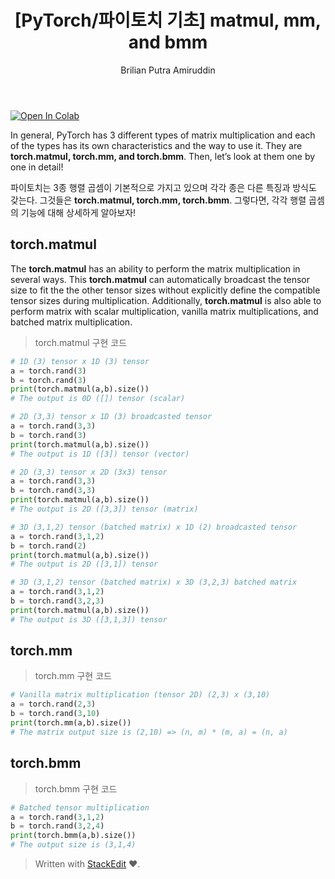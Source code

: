 ﻿---
layout: post
toc: true
title: "[PyTorch/파이토치 기초] matmul, mm, and bmm"
categories: study-log
tags: [machine-learning, pytorch]
author:
  - Brilian Putra Amiruddin
---

<a href="https://colab.research.google.com/github/googlecolab/colabtools/blob/master/notebooks/colab-github-demo.ipynb">  <img src="https://colab.research.google.com/assets/colab-badge.svg" alt="Open In Colab"/></a>

In general, PyTorch has 3 different types of matrix multiplication and each of the types has its own characteristics and the way to use it. They are **torch.matmul, torch.mm, and torch.bmm**. Then, let’s look at them one by one in detail!  

파이토치는 3종 행렬 곱셈이 기본적으로 가지고 있으며 각각 종은 다른 특징과 방식도 갖는다. 그것들은 **torch.matmul, torch.mm, torch.bmm**. 그렇다면, 각각 행렬 곱셈의 기능에 대해 상세하게 알아보자!

## torch.matmul

The **torch.matmul** has an ability to perform the matrix multiplication in several ways. This **torch.matmul** can automatically broadcast the tensor size to fit the the other tensor sizes without explicitly define the compatible tensor sizes during multiplication. Additionally, **torch.matmul** is also able to perform matrix with scalar multiplication, vanilla matrix multiplications, and batched matrix multiplication.

> torch.matmul 구현 코드

```python
# 1D (3) tensor x 1D (3) tensor
a = torch.rand(3)
b = torch.rand(3)
print(torch.matmul(a,b).size())
# The output is 0D ([]) tensor (scalar)

# 2D (3,3) tensor x 1D (3) broadcasted tensor
a = torch.rand(3,3)
b = torch.rand(3)
print(torch.matmul(a,b).size())
# The output is 1D ([3]) tensor (vector)

# 2D (3,3) tensor x 2D (3x3) tensor
a = torch.rand(3,3)
b = torch.rand(3,3)
print(torch.matmul(a,b).size())
# The output is 2D ([3,3]) tensor (matrix)

# 3D (3,1,2) tensor (batched matrix) x 1D (2) broadcasted tensor
a = torch.rand(3,1,2)
b = torch.rand(2)
print(torch.matmul(a,b).size())
# The output is 2D ([3,1]) tensor

# 3D (3,1,2) tensor (batched matrix) x 3D (3,2,3) batched matrix
a = torch.rand(3,1,2)
b = torch.rand(3,2,3)
print(torch.matmul(a,b).size())
# The output is 3D ([3,1,3]) tensor
``` 
## torch.mm

> torch.mm 구현 코드

```python
# Vanilla matrix multiplication (tensor 2D) (2,3) x (3,10)
a = torch.rand(2,3)
b = torch.rand(3,10)
print(torch.mm(a,b).size())
# The matrix output size is (2,10) => (n, m) * (m, a) = (n, a)
```


## torch.bmm

> torch.bmm 구현 코드

```python
# Batched tensor multiplication
a = torch.rand(3,1,2)
b = torch.rand(3,2,4)
print(torch.bmm(a,b).size())
# The output size is (3,1,4)
```

> Written with [StackEdit](https://stackedit.io/) ❤️.

